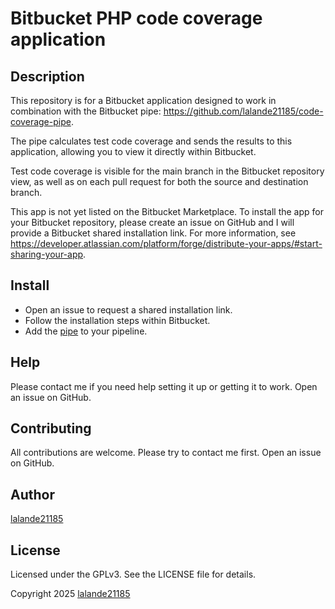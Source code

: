 
# Bitbucket PHP code coverage application

## Description
This repository is for a Bitbucket application designed to work in combination with
the Bitbucket pipe: https://github.com/lalande21185/code-coverage-pipe.

The pipe calculates test code coverage and sends the results to this application, allowing you to view it directly within Bitbucket.

Test code coverage is visible for the main branch in the Bitbucket repository view, as well as on each pull request for both the source and destination branch.

This app is not yet listed on the Bitbucket Marketplace.
To install the app for your Bitbucket repository, please create an issue on GitHub and I will provide a Bitbucket shared installation link.
For more information, see https://developer.atlassian.com/platform/forge/distribute-your-apps/#start-sharing-your-app.


## Install

- Open an issue to request a shared installation link.
- Follow the installation steps within Bitbucket.
- Add the [pipe](https://github.com/lalande21185/code-coverage-pipe) to your pipeline.

## Help

Please contact me if you need help setting it up or getting it to work. Open an issue on GitHub.

## Contributing

All contributions are welcome. Please try to contact me first. Open an issue on GitHub.

## Author

[lalande21185](https://github.com/lalande21185)

## License

Licensed under the GPLv3. See the LICENSE file for details.

Copyright 2025 [lalande21185](https://github.com/lalande21185)